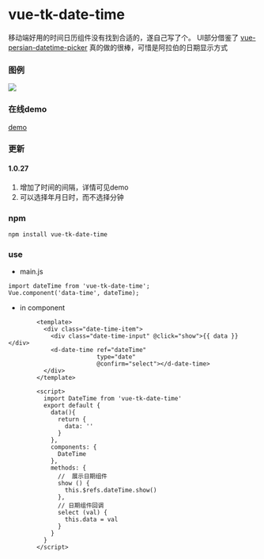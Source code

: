 # vue-tk-date-time


移动端好用的时间日历组件没有找到合适的，遂自己写了个。
UI部分借鉴了  [vue-persian-datetime-picker](https://talkhabi.github.io/vue-persian-datetime-picker) 真的做的很棒，可惜是阿拉伯的日期显示方式


### 图例

![](https://github.com/mayufo/vue-date-time-m/blob/master/img.gif)

### 在线demo
[demo](https://mayufo.github.io/vue-date-time-m/)

### 更新

#### 1.0.27
 1. 增加了时间的间隔，详情可见demo
 2. 可以选择年月日时，而不选择分钟

### npm

```
npm install vue-tk-date-time
```

### use
- main.js

```
import dateTime from 'vue-tk-date-time';
Vue.component('data-time', dateTime);
```

- in component
```
        <template>
          <div class="date-time-item">
            <div class="date-time-input" @click="show">{{ data }}</div>
            <d-date-time ref="dateTime"
                         type="date"
                         @confirm="select"></d-date-time>
          </div>
        </template>

        <script>
          import DateTime from 'vue-tk-date-time'
          export default {
            data(){
              return {
                data: ''
              }
            },
            components: {
              DateTime
            },
            methods: {
              //  展示日期组件
              show () {
                this.$refs.dateTime.show()
              },
              // 日期组件回调
              select (val) {
                this.data = val
              }
            }
          }
        </script>
```
